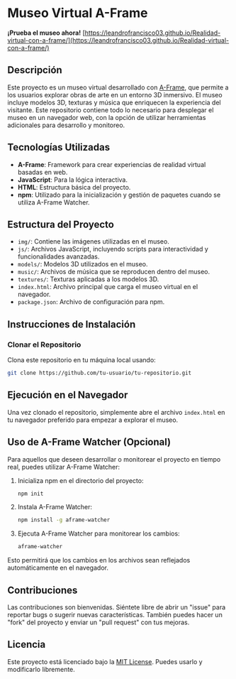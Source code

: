 # Museo Virtual A-Frame

**¡Prueba el museo ahora!** [https://leandrofrancisco03.github.io/Realidad-virtual-con-a-frame/](https://leandrofrancisco03.github.io/Realidad-virtual-con-a-frame/)

## Descripción

Este proyecto es un museo virtual desarrollado con [A-Frame](https://aframe.io/), que permite a los usuarios explorar obras de arte en un entorno 3D inmersivo. El museo incluye modelos 3D, texturas y música que enriquecen la experiencia del visitante. Este repositorio contiene todo lo necesario para desplegar el museo en un navegador web, con la opción de utilizar herramientas adicionales para desarrollo y monitoreo.

## Tecnologías Utilizadas

- **A-Frame**: Framework para crear experiencias de realidad virtual basadas en web.
- **JavaScript**: Para la lógica interactiva.
- **HTML**: Estructura básica del proyecto.
- **npm**: Utilizado para la inicialización y gestión de paquetes cuando se utiliza A-Frame Watcher.

## Estructura del Proyecto

- `img/`: Contiene las imágenes utilizadas en el museo.
- `js/`: Archivos JavaScript, incluyendo scripts para interactividad y funcionalidades avanzadas.
- `models/`: Modelos 3D utilizados en el museo.
- `music/`: Archivos de música que se reproducen dentro del museo.
- `textures/`: Texturas aplicadas a los modelos 3D.
- `index.html`: Archivo principal que carga el museo virtual en el navegador.
- `package.json`: Archivo de configuración para npm.

## Instrucciones de Instalación

### Clonar el Repositorio

Clona este repositorio en tu máquina local usando:

```bash
git clone https://github.com/tu-usuario/tu-repositorio.git
```

## Ejecución en el Navegador

Una vez clonado el repositorio, simplemente abre el archivo `index.html` en tu navegador preferido para empezar a explorar el museo.

## Uso de A-Frame Watcher (Opcional)

Para aquellos que deseen desarrollar o monitorear el proyecto en tiempo real, puedes utilizar A-Frame Watcher:

1. Inicializa npm en el directorio del proyecto:

    ```bash
    npm init
    ```

2. Instala A-Frame Watcher:

    ```bash
    npm install -g aframe-watcher
    ```

3. Ejecuta A-Frame Watcher para monitorear los cambios:

    ```bash
    aframe-watcher
    ```

Esto permitirá que los cambios en los archivos sean reflejados automáticamente en el navegador.

## Contribuciones

Las contribuciones son bienvenidas. Siéntete libre de abrir un "issue" para reportar bugs o sugerir nuevas características. También puedes hacer un "fork" del proyecto y enviar un "pull request" con tus mejoras.

## Licencia

Este proyecto está licenciado bajo la [MIT License](LICENSE). Puedes usarlo y modificarlo libremente.
